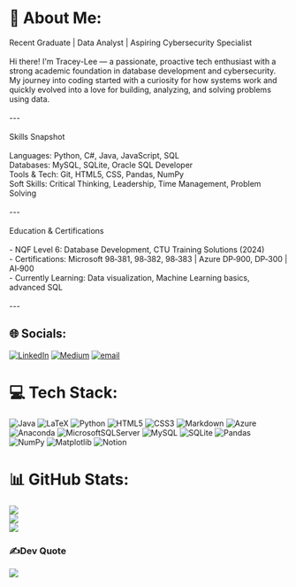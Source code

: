 # 💫 About Me:
Recent Graduate | Data Analyst | Aspiring Cybersecurity Specialist <br><br>Hi there! I'm Tracey-Lee — a passionate, proactive tech enthusiast with a strong academic foundation in database development and cybersecurity. My journey into coding started with a curiosity for how systems work and quickly evolved into a love for building, analyzing, and solving problems using data.<br><br>---<br><br>Skills Snapshot<br><br>Languages: Python, C#, Java, JavaScript, SQL  <br>Databases: MySQL, SQLite, Oracle SQL Developer  <br>Tools & Tech: Git, HTML5, CSS, Pandas, NumPy  <br>Soft Skills: Critical Thinking, Leadership, Time Management, Problem Solving<br><br>---<br><br>Education & Certifications<br><br>- NQF Level 6: Database Development, CTU Training Solutions (2024)<br>- Certifications: Microsoft 98‐381, 98‐382, 98‐383 | Azure DP‐900, DP‐300 | AI‐900<br>- Currently Learning: Data visualization, Machine Learning basics, advanced SQL<br><br>---


## 🌐 Socials:
[![LinkedIn](https://img.shields.io/badge/LinkedIn-%230077B5.svg?logo=linkedin&logoColor=white)](https://linkedin.com/in/tracey-lee-swartz) [![Medium](https://img.shields.io/badge/Medium-12100E?logo=medium&logoColor=white)](https://medium.com/@tswartz03) [![email](https://img.shields.io/badge/Email-D14836?logo=gmail&logoColor=white)](mailto:tswartz03@outlook.com) 

# 💻 Tech Stack:
![Java](https://img.shields.io/badge/java-%23ED8B00.svg?style=for-the-badge&logo=openjdk&logoColor=white) ![LaTeX](https://img.shields.io/badge/latex-%23008080.svg?style=for-the-badge&logo=latex&logoColor=white) ![Python](https://img.shields.io/badge/python-3670A0?style=for-the-badge&logo=python&logoColor=ffdd54) ![HTML5](https://img.shields.io/badge/html5-%23E34F26.svg?style=for-the-badge&logo=html5&logoColor=white) ![CSS3](https://img.shields.io/badge/css3-%231572B6.svg?style=for-the-badge&logo=css3&logoColor=white) ![Markdown](https://img.shields.io/badge/markdown-%23000000.svg?style=for-the-badge&logo=markdown&logoColor=white) ![Azure](https://img.shields.io/badge/azure-%230072C6.svg?style=for-the-badge&logo=microsoftazure&logoColor=white) ![Anaconda](https://img.shields.io/badge/Anaconda-%2344A833.svg?style=for-the-badge&logo=anaconda&logoColor=white) ![MicrosoftSQLServer](https://img.shields.io/badge/Microsoft%20SQL%20Server-CC2927?style=for-the-badge&logo=microsoft%20sql%20server&logoColor=white) ![MySQL](https://img.shields.io/badge/mysql-4479A1.svg?style=for-the-badge&logo=mysql&logoColor=white) ![SQLite](https://img.shields.io/badge/sqlite-%2307405e.svg?style=for-the-badge&logo=sqlite&logoColor=white) ![Pandas](https://img.shields.io/badge/pandas-%23150458.svg?style=for-the-badge&logo=pandas&logoColor=white) ![NumPy](https://img.shields.io/badge/numpy-%23013243.svg?style=for-the-badge&logo=numpy&logoColor=white) ![Matplotlib](https://img.shields.io/badge/Matplotlib-%23ffffff.svg?style=for-the-badge&logo=Matplotlib&logoColor=black) ![Notion](https://img.shields.io/badge/Notion-%23000000.svg?style=for-the-badge&logo=notion&logoColor=white)
# 📊 GitHub Stats:
![](https://github-readme-stats.vercel.app/api?username=ItsTracey&theme=dark&hide_border=false&include_all_commits=true&count_private=false)<br/>
![](https://nirzak-streak-stats.vercel.app/?user=ItsTracey&theme=dark&hide_border=false)<br/>
![](https://github-readme-stats.vercel.app/api/top-langs/?username=ItsTracey&theme=dark&hide_border=false&include_all_commits=true&count_private=false&layout=compact)

### ✍️Dev Quote
![](https://quotes-github-readme.vercel.app/api?type=horizontal&theme=radical)

<!-- Proudly created with GPRM ( https://gprm.itsvg.in ) -->
